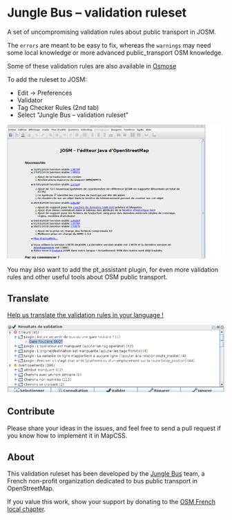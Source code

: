 # Jungle Bus – validation ruleset
A set of uncompromising validation rules about public transport in JOSM.

The `errors` are meant to be easy to fix, whereas the `warnings` may need some local knowledge or more advanced public_transport OSM knowledge.

Some of these validation rules are also available in [Osmose](http://osmose.openstreetmap.fr/fr/errors/?item=9014)

To add the ruleset to JOSM:

* Edit -> Preferences
* Validator
* Tag Checker Rules (2nd tab)
* Select "Jungle Bus – validation ruleset"

![how to add this ruleset](add_validator.gif)

You may also want to add the pt_assistant plugin, for even more validation rules and other useful tools about OSM public transport.

## Translate

[Help us translate the validation rules in your language !](https://www.transifex.com/openstreetmap-france/osmose/)

![screenshot](validateur_JOSM.png)

## Contribute

Please share your ideas in the issues, and feel free to send a pull request if you know how to implement it in MapCSS.

## About
This validation ruleset has been developed by the [Jungle Bus](http://junglebus.io/) team, a French non-profit organization dedicated to bus public transport in OpenStreetMap.

If you value this work, show your support by donating to the [OSM French local chapter](http://openstreetmap.fr).

